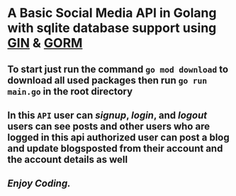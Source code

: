 # A Basic Social Media API in Golang with sqlite database support using [GIN](https://github.com/gin-gonic/gin) & [GORM](https://gorm.io/docs/index.html)

## To start just run the command `go mod download` to download all used packages then run `go run main.go` in the root directory

## In this `API` user can _signup_, _login_, and _logout_ users can see posts and other users who are logged in this api authorized user can post a blog and update blogsposted from their account and the account details as well

## _**Enjoy Coding.**_
